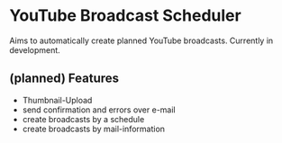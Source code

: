 # YouTube Broadcast Scheduler
Aims to automatically create planned YouTube broadcasts.
Currently in development.

## (planned) Features
- Thumbnail-Upload
- send confirmation and errors over e-mail
- create broadcasts by a schedule
- create broadcasts by mail-information